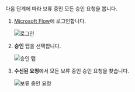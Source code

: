 다음 단계에 따라 보류 중인 모든 승인 요청을 봅니다.

1. [Microsoft Flow](https://flow.microsoft.com)에 로그인합니다.
   
    ![로그인](includes/media/modern-approvals/sign-in.png)
2. **승인** 탭을 선택합니다.
   
    ![승인 탭](includes/media/modern-approvals/approvals-tab.png)
3. **수신된 요청**에서 모든 보류 중인 승인 요청을 찾습니다.
   
    ![보류 중인 요청](includes/media/modern-approvals/pending-requests.png)

